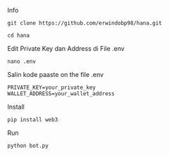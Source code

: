 Info
```shell
git clone https://github.com/erwindobp98/hana.git
```
```shell
cd hana
```
Edit Private Key dan Address di File .env
```shell
nano .env
```
Salin kode paaste on the file .env
```shell
PRIVATE_KEY=your_private_key
WALLET_ADDRESS=your_wallet_address
```
Install
```shell
pip install web3
```
Run
```shell
python bot.py
